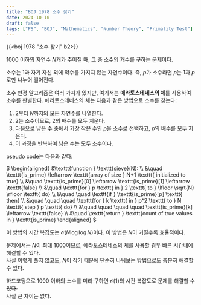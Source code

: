 ```yaml
---
title: "BOJ 1978 소수 찾기"
date: 2024-10-10
draft: false
tags: ["PS", "BOJ", "Mathematics", "Number Theory", "Primality Test"]
---
```


{{<boj 1978 "소수 찾기" b2>}}

1000 이하의 자연수 $N$개가 주어질 때, 그 중 소수의 개수를 구하는 문제이다.

소수는 1과 자기 자신 외에 약수를 가지지 않는 자연수이다. 즉, $p$가 소수라면 $p$는 $1$과 $p$로만 나누어 떨어진다.

소수 판정 알고리즘은 여러 가지가 있지만, 여기서는 **에라토스테네스의 체**를 사용하여 소수를 판별한다. 에라토스테네스의 체는 다음과 같은 방법으로 소수를 찾는다:

1. $2$부터 $N$까지의 모든 자연수를 나열한다.
2. $2$는 소수이므로, $2$의 배수를 모두 지운다.
3. 다음으로 남은 수 중에서 가장 작은 수인 $p$을 소수로 선택하고, $p$의 배수를 모두 지운다.
4. 이 과정을 반복하여 남은 수는 모두 소수이다.

pseudo code는 다음과 같다:

$
\begin{aligned}
&\texttt{function } \texttt{sieve}(N): \\\\
&\quad \texttt{is\_prime} \leftarrow \texttt{array of size } N+1 \texttt{ initialized to true} \\\\
&\quad \texttt{is\_prime}[0] \leftarrow \texttt{is\_prime}[1] \leftarrow \texttt{false} \\\\
&\quad \texttt{for } p \texttt{ in } 2 \texttt{ to } \lfloor \sqrt{N} \rfloor \texttt{ do} \\\\
&\quad \quad \texttt{if } \texttt{is\_prime}[p] \texttt{ then} \\\\
&\quad \quad \quad \texttt{for } k \texttt{ in } p^2 \texttt{ to } N \texttt{ step } p \texttt{ do} \\\\
&\quad \quad \quad \quad \texttt{is\_prime}[k] \leftarrow \texttt{false} \\\\
&\quad \texttt{return } \texttt{count of true values in } \texttt{is\_prime}
\end{aligned}
$


이 방법의 시간 복잡도는 $\mathcal{O}(N \log \log N)$이다. 이 방법은 $N$이 커질수록 효율적이다.

문제에서는 $N$이 최대 $1000$이므로, 에라토스테네스의 체를 사용할 경우 빠른 시간내에 해결할 수 있다.   
사실 이렇게 풀지 않고도, $N$이 작기 때문에 단순히 나눠보는 방법으로도 충분히 해결할 수 있다.

~~하드코딩으로 1000 이하의 소수를 미리 구하면 $\mathcal{O}(1)$의 시간 복잡도로 문제를 해결할 수 있다.~~   
사실 큰 차이는 없다.